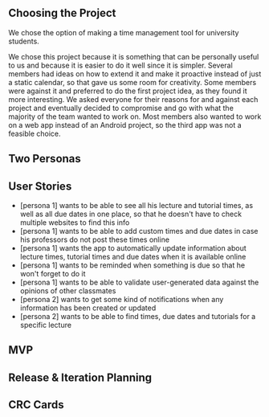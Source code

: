## Choosing the Project
We chose the option of making a time management tool for university students.

We chose this project because it is something that can be personally useful to us and because it is easier to do it well since it is simpler. Several members had ideas on how to extend it and make it proactive instead of just a static calendar, so that gave us some room for creativity. Some members were against it and preferred to do the first project idea, as they found it more interesting. We asked everyone for their reasons for and against each project and eventually decided to compromise and go with what the majority of the team wanted to work on. Most members also wanted to work on a web app instead of an Android project, so the third app was not a feasible choice.

## Two Personas

## User Stories
* [persona 1] wants to be able to see all his lecture and tutorial times, as well as all due dates in one place, so that he doesn't have to check multiple websites to find this info
* [persona 1] wants to be able to add custom times and due dates in case his professors do not post these times online
* [persona 1] wants the app to automatically update information about lecture times, tutorial times and due dates when it is available online
* [persona 1] wants to be reminded when something is due so that he won't forget to do it
* [persona 1] wants to be able to validate user-generated data against the opinions of other classmates
* [persona 2] wants to get some kind of notifications when any information has been created or updated
* [persona 2] wants to be able to find times, due dates and tutorials for a specific lecture

## MVP

## Release & Iteration Planning

## CRC Cards
